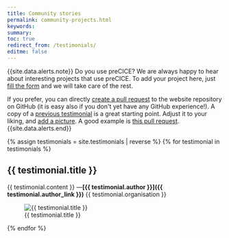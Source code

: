 ```yaml
---
title: Community stories
permalink: community-projects.html
keywords:
summary:
toc: true
redirect_from: /testimonials/
editme: false
---
```


{{site.data.alerts.note}}
Do you use preCICE? We are always happy to hear about interesting projects that use preCICE. To add your project here, just <a href="https://github.com/precice/precice.github.io/issues/new?assignees=MakisH&labels=content&projects=&template=user-story.yml&title=%5BSotry%5D%3A+">fill the form</a> and we will take care of the rest.

If you prefer, you can directly <a href="https://docs.github.com/en/pull-requests/collaborating-with-pull-requests/proposing-changes-to-your-work-with-pull-requests/creating-a-pull-request">create a pull request</a> to the website repository on GitHub (it is easy also if you don't yet have any GitHub experience!). A copy of a <a href="https://github.com/precice/precice.github.io/tree/master/collections/_testimonials"> previous testimonial</a> is a great starting point. Adjust it to your liking, and <a href="https://github.com/precice/precice.github.io/tree/master/images/testimonials">add a picture</a>.
A good example is <a href="https://github.com/precice/precice.github.io/pull/54"> this pull request</a>.<br>
{{site.data.alerts.end}}

<div class="testimonials">

{% assign testimonials = site.testimonials | reverse %}
{% for testimonial in testimonials %}

<h2>{{ testimonial.title }}</h2>

<div class="row" markdown="1">
<div class="col-md-6" markdown="1">

{{ testimonial.content }}
—**[{{ testimonial.author }}]({{ testimonial.author_link }})**
{{ testimonial.organisation }}

</div>
<div class="col-md-6" markdown="1">

<figure markdown="1">
<img src="images/testimonials/{{ testimonial.img }}" alt="{{ testimonial.title }}">
<figcaption>{{ testimonial.title }}</figcaption>
</figure>

</div>
</div>
{% endfor %}

</div>
